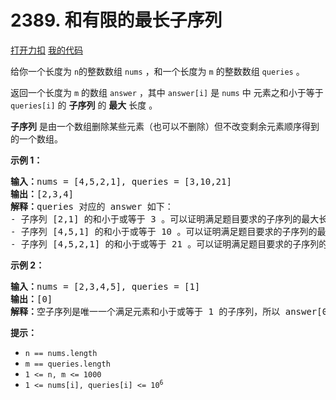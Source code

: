 # 2389. 和有限的最长子序列

[打开力扣](https://leetcode.cn/problems/longest-subsequence-with-limited-sum) [我的代码](2389.longest_subsequence_with_limited_sum.py)

给你一个长度为 <code>n</code>的整数数组 <code>nums</code> ，和一个长度为 <code>m</code> 的整数数组 <code>queries</code> 。

返回一个长度为 <code>m</code> 的数组<em> </em><code>answer</code><em> </em>，其中<em> </em><code>answer[i]</code><em> </em>是 <code>nums</code> 中<span style=""> </span>元素之和小于等于 <code>queries[i]</code> 的 <strong>子序列</strong> 的 <strong>最大</strong> 长度<span style=""></span><span style=""> </span>。

<strong>子序列</strong> 是由一个数组删除某些元素（也可以不删除）但不改变剩余元素顺序得到的一个数组。



<strong>示例 1：</strong>

<pre>
<strong>输入：</strong>nums = [4,5,2,1], queries = [3,10,21]
<strong>输出：</strong>[2,3,4]
<strong>解释：</strong>queries 对应的 answer 如下：
- 子序列 [2,1] 的和小于或等于 3 。可以证明满足题目要求的子序列的最大长度是 2 ，所以 answer[0] = 2 。
- 子序列 [4,5,1] 的和小于或等于 10 。可以证明满足题目要求的子序列的最大长度是 3 ，所以 answer[1] = 3 。
- 子序列 [4,5,2,1] 的和小于或等于 21 。可以证明满足题目要求的子序列的最大长度是 4 ，所以 answer[2] = 4 。
</pre>

<strong>示例 2：</strong>

<pre>
<strong>输入：</strong>nums = [2,3,4,5], queries = [1]
<strong>输出：</strong>[0]
<strong>解释：</strong>空子序列是唯一一个满足元素和小于或等于 1 的子序列，所以 answer[0] = 0 。</pre>



<strong>提示：</strong>

<ul>
	<li><code>n == nums.length</code></li>
	<li><code>m == queries.length</code></li>
	<li><code>1 <= n, m <= 1000</code></li>
	<li><code>1 <= nums[i], queries[i] <= 10<sup>6</sup></code></li>
</ul>
